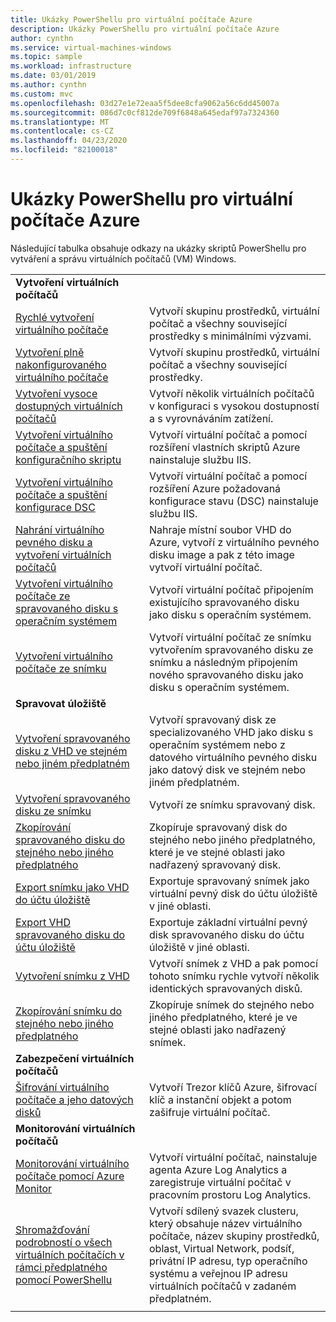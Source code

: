 ```yaml
---
title: Ukázky PowerShellu pro virtuální počítače Azure
description: Ukázky PowerShellu pro virtuální počítače Azure
author: cynthn
ms.service: virtual-machines-windows
ms.topic: sample
ms.workload: infrastructure
ms.date: 03/01/2019
ms.author: cynthn
ms.custom: mvc
ms.openlocfilehash: 03d27e1e72eaa5f5dee8cfa9062a56c6dd45007a
ms.sourcegitcommit: 086d7c0cf812de709f6848a645edaf97a7324360
ms.translationtype: MT
ms.contentlocale: cs-CZ
ms.lasthandoff: 04/23/2020
ms.locfileid: "82100018"
---
```

# <a name="azure-virtual-machine-powershell-samples"></a>Ukázky PowerShellu pro virtuální počítače Azure

Následující tabulka obsahuje odkazy na ukázky skriptů PowerShellu pro vytváření a správu virtuálních počítačů (VM) Windows.

| | |
|---|---|
|**Vytvoření virtuálních počítačů**||
| [Rychlé vytvoření virtuálního počítače](./../scripts/virtual-machines-windows-powershell-sample-create-vm-quick.md?toc=%2fazure%2fvirtual-machines%2fwindows%2ftoc.json) | Vytvoří skupinu prostředků, virtuální počítač a všechny související prostředky s minimálními výzvami.|
| [Vytvoření plně nakonfigurovaného virtuálního počítače](./../scripts/virtual-machines-windows-powershell-sample-create-vm.md?toc=%2fazure%2fvirtual-machines%2fwindows%2ftoc.json) | Vytvoří skupinu prostředků, virtuální počítač a všechny související prostředky.|
| [Vytvoření vysoce dostupných virtuálních počítačů](./../scripts/virtual-machines-windows-powershell-sample-create-nlb-vm.md?toc=%2fazure%2fvirtual-machines%2fwindows%2ftoc.json) | Vytvoří několik virtuálních počítačů v konfiguraci s vysokou dostupností a s vyrovnáváním zatížení.|
| [Vytvoření virtuálního počítače a spuštění konfiguračního skriptu](./../scripts/virtual-machines-windows-powershell-sample-create-vm-iis.md?toc=%2fazure%2fvirtual-machines%2fwindows%2ftoc.json) | Vytvoří virtuální počítač a pomocí rozšíření vlastních skriptů Azure nainstaluje službu IIS. |
| [Vytvoření virtuálního počítače a spuštění konfigurace DSC](./../scripts/virtual-machines-windows-powershell-sample-create-iis-using-dsc.md?toc=%2fazure%2fvirtual-machines%2fwindows%2ftoc.json) | Vytvoří virtuální počítač a pomocí rozšíření Azure požadovaná konfigurace stavu (DSC) nainstaluje službu IIS. |
| [Nahrání virtuálního pevného disku a vytvoření virtuálních počítačů](./../scripts/virtual-machines-windows-powershell-upload-generalized-script.md) | Nahraje místní soubor VHD do Azure, vytvoří z virtuálního pevného disku image a pak z této image vytvoří virtuální počítač. |
| [Vytvoření virtuálního počítače ze spravovaného disku s operačním systémem](./../scripts/virtual-machines-windows-powershell-sample-create-vm-from-managed-os-disks.md?toc=%2fazure%2fvirtual-machines%2fwindows%2ftoc.json) | Vytvoří virtuální počítač připojením existujícího spravovaného disku jako disku s operačním systémem. |
| [Vytvoření virtuálního počítače ze snímku](./../scripts/virtual-machines-windows-powershell-sample-create-vm-from-snapshot.md?toc=%2fazure%2fvirtual-machines%2fwindows%2ftoc.json) | Vytvoří virtuální počítač ze snímku vytvořením spravovaného disku ze snímku a následným připojením nového spravovaného disku jako disku s operačním systémem. |
|**Spravovat úložiště**||
| [Vytvoření spravovaného disku z VHD ve stejném nebo jiném předplatném](../scripts/virtual-machines-windows-powershell-sample-create-managed-disk-from-vhd.md?toc=%2fazure%2fvirtual-machines%2fwindows%2ftoc.json) | Vytvoří spravovaný disk ze specializovaného VHD jako disku s operačním systémem nebo z datového virtuálního pevného disku jako datový disk ve stejném nebo jiném předplatném.  |
| [Vytvoření spravovaného disku ze snímku](../scripts/virtual-machines-windows-powershell-sample-create-managed-disk-from-snapshot.md?toc=%2fazure%2fvirtual-machines%2fwindows%2ftoc.json) | Vytvoří ze snímku spravovaný disk. |
| [Zkopírování spravovaného disku do stejného nebo jiného předplatného](../scripts/virtual-machines-windows-powershell-sample-copy-managed-disks-to-same-or-different-subscription.md?toc=%2fcli%2fmodule%2ftoc.json) | Zkopíruje spravovaný disk do stejného nebo jiného předplatného, které je ve stejné oblasti jako nadřazený spravovaný disk.
| [Export snímku jako VHD do účtu úložiště](../scripts/virtual-machines-windows-powershell-sample-copy-snapshot-to-storage-account.md?toc=%2fazure%2fvirtual-machines%2fwindows%2ftoc.json) | Exportuje spravovaný snímek jako virtuální pevný disk do účtu úložiště v jiné oblasti. |
| [Export VHD spravovaného disku do účtu úložiště](../scripts/virtual-machines-windows-powershell-sample-copy-managed-disks-vhd.md?toc=%2fazure%2fvirtual-machines%2fwindows%2ftoc.json) | Exportuje základní virtuální pevný disk spravovaného disku do účtu úložiště v jiné oblasti. |
| [Vytvoření snímku z VHD](../scripts/virtual-machines-windows-powershell-sample-create-snapshot-from-vhd.md?toc=%2fazure%2fvirtual-machines%2fwindows%2ftoc.json) | Vytvoří snímek z VHD a pak pomocí tohoto snímku rychle vytvoří několik identických spravovaných disků.  |
| [Zkopírování snímku do stejného nebo jiného předplatného](../scripts/virtual-machines-windows-powershell-sample-copy-snapshot-to-same-or-different-subscription.md?toc=%2fazure%2fvirtual-machines%2fwindows%2ftoc.json) | Zkopíruje snímek do stejného nebo jiného předplatného, které je ve stejné oblasti jako nadřazený snímek. |
|**Zabezpečení virtuálních počítačů**||
| [Šifrování virtuálního počítače a jeho datových disků](./../scripts/virtual-machines-windows-powershell-sample-encrypt-vm.md?toc=%2fpowershell%2fazure%2ftoc.json) | Vytvoří Trezor klíčů Azure, šifrovací klíč a instanční objekt a potom zašifruje virtuální počítač. |
|**Monitorování virtuálních počítačů**||
| [Monitorování virtuálního počítače pomocí Azure Monitor](./../scripts/virtual-machines-windows-powershell-sample-create-vm-oms.md?toc=%2fazure%2fvirtual-machines%2fwindows%2ftoc.json) | Vytvoří virtuální počítač, nainstaluje agenta Azure Log Analytics a zaregistruje virtuální počítač v pracovním prostoru Log Analytics.  |
| [Shromažďování podrobností o všech virtuálních počítačích v rámci předplatného pomocí PowerShellu](../scripts/virtual-machines-powershell-sample-collect-vm-details.md?toc=%2fazure%2fvirtual-machines%2fwindows%2ftoc.json) | Vytvoří sdílený svazek clusteru, který obsahuje název virtuálního počítače, název skupiny prostředků, oblast, Virtual Network, podsíť, privátní IP adresu, typ operačního systému a veřejnou IP adresu virtuálních počítačů v zadaném předplatném.
| | |
